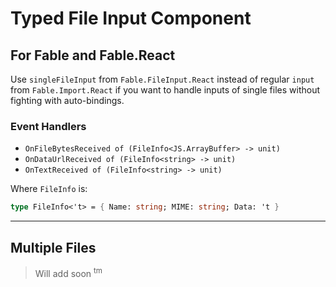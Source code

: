 # Typed File Input Component

## For Fable and Fable.React

Use `singleFileInput` from `Fable.FileInput.React` instead of regular `input` from `Fable.Import.React` if you want to handle inputs of single files without fighting with auto-bindings.

### Event Handlers

- `OnFileBytesReceived of (FileInfo<JS.ArrayBuffer> -> unit)`
- `OnDataUrlReceived of (FileInfo<string> -> unit)`
- `OnTextReceived of (FileInfo<string> -> unit)`

Where `FileInfo` is:

```fsharp
type FileInfo<'t> = { Name: string; MIME: string; Data: 't }
```

------

## Multiple Files

> Will add soon <sup>tm</sup>

